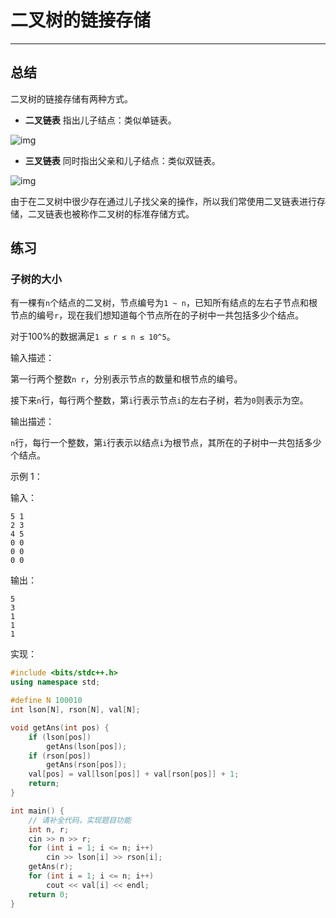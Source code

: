 # 二叉树的链接存储

---

## 总结

二叉树的链接存储有两种方式。

- **二叉链表** 指出儿子结点：类似单链表。

![img](https://staticcdn.boyuai.com/user-assets/396/HPUnK3JxziZ5a6CRwdi48a/7.jpg!jpg)

- **三叉链表** 同时指出父亲和儿子结点：类似双链表。

![img](https://staticcdn.boyuai.com/user-assets/396/Yex2yUkTSxLLbZoZyZAnsT/8.jpg!jpg)

由于在二叉树中很少存在通过儿子找父亲的操作，所以我们常使用二叉链表进行存储，二叉链表也被称作二叉树的标准存储方式。





## 练习

### 子树的大小

有一棵有`n`个结点的二叉树，节点编号为`1 ~ n`，已知所有结点的左右子节点和根节点的编号`r`，现在我们想知道每个节点所在的子树中一共包括多少个结点。

对于100%的数据满足`1 ≤ r ≤ n ≤ 10^5`。

输入描述：

第一行两个整数`n r`，分别表示节点的数量和根节点的编号。

接下来`n`行，每行两个整数，第`i`行表示节点`i`的左右子树，若为`0`则表示为空。

输出描述：

`n`行，每行一个整数，第`i`行表示以结点`i`为根节点，其所在的子树中一共包括多少个结点。

示例 1：

输入：

```
5 1
2 3
4 5
0 0
0 0
0 0
```

输出：

```
5
3
1
1
1
```

实现：

```cpp
#include <bits/stdc++.h>
using namespace std; 

#define N 100010
int lson[N], rson[N], val[N];

void getAns(int pos) {
    if (lson[pos])
        getAns(lson[pos]);
    if (rson[pos])
        getAns(rson[pos]);
    val[pos] = val[lson[pos]] + val[rson[pos]] + 1;
    return;
}

int main() {
    // 请补全代码，实现题目功能
    int n, r;
    cin >> n >> r;
    for (int i = 1; i <= n; i++)
        cin >> lson[i] >> rson[i];
    getAns(r);
    for (int i = 1; i <= n; i++)
        cout << val[i] << endl;
    return 0;
}
```



